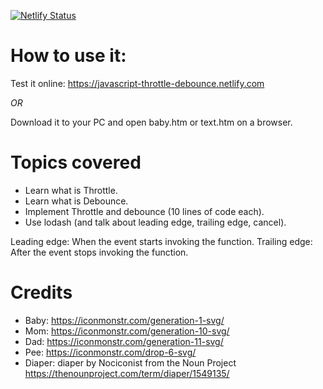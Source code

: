 [![Netlify Status](https://api.netlify.com/api/v1/badges/a2a2b547-a4df-4187-a21f-88f269efcd19/deploy-status)](https://app.netlify.com/sites/javascript-throttle-debounce/deploys)

# How to use it:

Test it online:
https://javascript-throttle-debounce.netlify.com

_OR_

Download it to your PC and open baby.htm or text.htm on a browser.

# Topics covered

- Learn what is Throttle.
- Learn what is Debounce.
- Implement Throttle and debounce (10 lines of code each).
- Use lodash (and talk about leading edge, trailing edge, cancel).

Leading edge: When the event starts invoking the function.
Trailing edge: After the event stops invoking the function.

# Credits

- Baby: https://iconmonstr.com/generation-1-svg/
- Mom: https://iconmonstr.com/generation-10-svg/
- Dad: https://iconmonstr.com/generation-11-svg/
- Pee: https://iconmonstr.com/drop-6-svg/
- Diaper: diaper by Nociconist from the Noun Project https://thenounproject.com/term/diaper/1549135/
